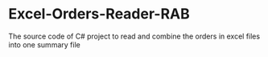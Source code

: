 # Excel-Orders-Reader-RAB
The source code of C# project to read and combine the orders in excel files into one summary file
